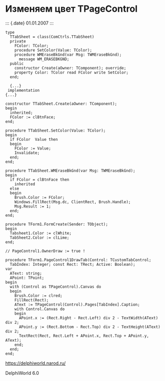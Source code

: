 Изменяем цвет TPageControl
==========================

::: {.date}
01.01.2007
:::

    type 
      TTabSheet = class(ComCtrls.TTabSheet) 
      private 
        FColor: TColor; 
        procedure SetColor(Value: TColor); 
        procedure WMEraseBkGnd(var Msg: TWMEraseBkGnd); 
          message WM_ERASEBKGND; 
      public 
        constructor Create(aOwner: TComponent); override; 
        property Color: TColor read FColor write SetColor; 
      end; 
     
      {...} 
     implementation 
    {...} 
     
    constructor TTabSheet.Create(aOwner: TComponent); 
    begin 
      inherited; 
      FColor := clBtnFace; 
    end; 
     
    procedure TTabSheet.SetColor(Value: TColor); 
    begin 
      if FColor  Value then  
      begin 
        FColor := Value; 
        Invalidate; 
      end; 
    end; 
     
    procedure TTabSheet.WMEraseBkGnd(var Msg: TWMEraseBkGnd); 
    begin 
      if FColor = clBtnFace then 
        inherited 
      else  
      begin 
        Brush.Color := FColor; 
        Windows.FillRect(Msg.dc, ClientRect, Brush.Handle); 
        Msg.Result := 1; 
      end; 
    end; 
     
    procedure TForm1.FormCreate(Sender: TObject); 
    begin 
      Tabsheet1.Color := clWhite; 
      TabSheet2.Color := clLime; 
    end; 
     
    // PageControl1.OwnerDraw := true ! 
     
    procedure TForm1.PageControl1DrawTab(Control: TCustomTabControl; 
      TabIndex: Integer; const Rect: TRect; Active: Boolean); 
    var 
      AText: string; 
      APoint: TPoint; 
    begin 
      with (Control as TPageControl).Canvas do 
      begin 
        Brush.Color := clred; 
        FillRect(Rect); 
        AText := TPageControl(Control).Pages[TabIndex].Caption; 
        with Control.Canvas do 
        begin 
          APoint.x := (Rect.Right - Rect.Left) div 2 - TextWidth(AText) div 2; 
          APoint.y := (Rect.Bottom - Rect.Top) div 2 - TextHeight(AText) div 2; 
          TextRect(Rect, Rect.Left + APoint.x, Rect.Top + APoint.y, AText); 
        end; 
      end; 
    end;
     

<https://delphiworld.narod.ru/>

DelphiWorld 6.0
